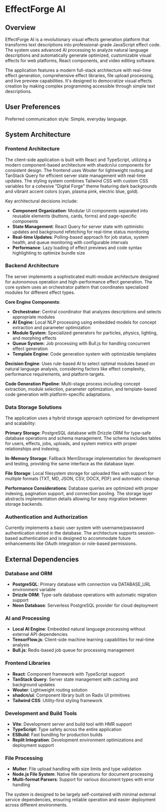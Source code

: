 # EffectForge AI

## Overview

EffectForge AI is a revolutionary visual effects generation platform that transforms text descriptions into professional-grade JavaScript effect code. The system uses advanced AI processing to analyze natural language descriptions and automatically generate optimized, customizable visual effects for web platforms, React components, and video editing software.

The application features a modern full-stack architecture with real-time effect generation, comprehensive effect libraries, file upload processing, and live preview capabilities. It's designed to democratize visual effects creation by making complex programming accessible through simple text descriptions.

## User Preferences

Preferred communication style: Simple, everyday language.

## System Architecture

### Frontend Architecture
The client-side application is built with React and TypeScript, utilizing a modern component-based architecture with shadcn/ui components for consistent design. The frontend uses Wouter for lightweight routing and TanStack Query for efficient server state management with real-time updates. The styling system combines Tailwind CSS with custom CSS variables for a cohesive "Digital Forge" theme featuring dark backgrounds and vibrant accent colors (cyan, plasma pink, electric blue, gold).

Key architectural decisions include:
- **Component Organization**: Modular UI components separated into reusable elements (buttons, cards, forms) and page-specific components
- **State Management**: React Query for server state with optimistic updates and background refetching for real-time status monitoring
- **Real-time Updates**: Polling-based approach for job status, system health, and queue monitoring with configurable intervals
- **Performance**: Lazy loading of effect previews and code syntax highlighting to optimize bundle size

### Backend Architecture
The server implements a sophisticated multi-module architecture designed for autonomous operation and high-performance effect generation. The core system uses an orchestrator pattern that coordinates specialized modules for different effect types.

**Core Engine Components**:
- **Orchestrator**: Central coordinator that analyzes descriptions and selects appropriate modules
- **AI Engine**: Local NLP processing using embedded models for concept extraction and parameter optimization
- **Module System**: Specialized generators for particles, physics, lighting, and morphing effects
- **Queue System**: Job processing with Bull.js for handling concurrent effect generation
- **Template Engine**: Code generation system with optimizable templates

**Decision Engine**: Uses rule-based AI to select optimal modules based on natural language analysis, considering factors like effect complexity, performance requirements, and platform targets.

**Code Generation Pipeline**: Multi-stage process including concept extraction, module selection, parameter optimization, and template-based code generation with platform-specific adaptations.

### Data Storage Solutions
The application uses a hybrid storage approach optimized for development and scalability:

**Primary Storage**: PostgreSQL database with Drizzle ORM for type-safe database operations and schema management. The schema includes tables for users, effects, jobs, uploads, and system metrics with proper relationships and indexing.

**In-Memory Storage**: Fallback MemStorage implementation for development and testing, providing the same interface as the database layer.

**File Storage**: Local filesystem storage for uploaded files with support for multiple formats (TXT, MD, JSON, CSV, DOCX, PDF) and automatic cleanup.

**Performance Considerations**: Database queries are optimized with proper indexing, pagination support, and connection pooling. The storage layer abstracts implementation details allowing for easy migration between storage backends.

### Authentication and Authorization
Currently implements a basic user system with username/password authentication stored in the database. The architecture supports session-based authentication and is designed to accommodate future enhancements like OAuth integration or role-based permissions.

## External Dependencies

### Database and ORM
- **PostgreSQL**: Primary database with connection via DATABASE_URL environment variable
- **Drizzle ORM**: Type-safe database operations with automatic migration support
- **Neon Database**: Serverless PostgreSQL provider for cloud deployment

### AI and Processing
- **Local AI Engine**: Embedded natural language processing without external API dependencies
- **TensorFlow.js**: Client-side machine learning capabilities for real-time analysis
- **Bull.js**: Redis-based job queue for processing management

### Frontend Libraries
- **React**: Component framework with TypeScript support
- **TanStack Query**: Server state management with caching and background updates
- **Wouter**: Lightweight routing solution
- **shadcn/ui**: Component library built on Radix UI primitives
- **Tailwind CSS**: Utility-first styling framework

### Development and Build Tools
- **Vite**: Development server and build tool with HMR support
- **TypeScript**: Type safety across the entire application
- **ESBuild**: Fast bundling for production builds
- **Replit Integration**: Development environment optimizations and deployment support

### File Processing
- **Multer**: File upload handling with size limits and type validation
- **Node.js File System**: Native file operations for document processing
- **Multi-format Parsers**: Support for various document types with error handling

The system is designed to be largely self-contained with minimal external service dependencies, ensuring reliable operation and easier deployment across different environments.